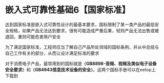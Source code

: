 # 嵌入式可靠性基础6【国家标准】

达到国家标准是嵌入式可靠性设计的最基本要求，国标限制了某一类产品的最低安全规格，如果产品无法达到要求，很有可能造成严重后果，轻则产品无法出售或被退回，重则可能危害用户安全

为了满足国家标准，工程师应当了解自己产品所处领域的国标条例，并从中总结与自己工作有关的部分，从而让设计满足标准的要求

对于消费电子产品，最常用到的国标就是《**GB8898-音频、视频及类似电子设备安全要求**》和《**GB4943信息技术设备的安全**》。这两个国标手册可以在eetop上下载到

